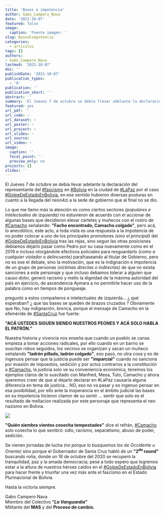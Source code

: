 ```yaml
---
title: 'Bases e impotencia'
author: Gabo_Campero_Nava
date: '2021-10-07'
featured: false
image:
  caption: 'Fuente imagen: '
slug: BasesEimpotencia
categories:
  - articulos
tags: []
authors:
- Gabo_Campero_Nava
lastmod: '2021-10-07'
doi: ''
publishDate: '2021-10-07'
publication_types:
  - '0'
publication: ''
publication_short: ''
abstract: ''
summary: 'El Jueves 7 de octubre se debía llevar adelante la declaración del representante del #fascismo en #Bolivia en la ciudad de #LaPaz por el caso #GolpeDeEstadoEnBolivia'
featured: yes
url_pdf: ''
url_code: ~
url_dataset: ~
url_poster: ~
url_project: ~
url_slides: ~
url_source: 
url_video: ~
image:
  caption: ''
  focal_point: ''
  preview_only: no
projects: []
slides: ''
---
```


El Jueves 7 de octubre se debía llevar adelante la declaración del representante del [#fascismo](#fascismo) en [#Bolivia](#Bolivia) en la ciudad de [#LaPaz](#LaPaz) por el caso [#GolpeDeEstadoEnBolivia](#GolpeDeEstadoEnBolivia), en ese sentido hubieron diversas posturas en cuanto a la llegada del neon4zi a la sede de gobierno que al final no se dio.

Lo que me llamo más la atención es como ciertos sectores *(populares e intelectuales de izquierda)* no estuvieron de acuerdo con el accionar de algunas bases que decidieron elevar carteles y muñecos con el rostro de [#Camacho](#Camacho) señalando: **"Facho encontrado, Camacho colgado"**, pero acá, lo anecdótico, este acto, a toda vista es una respuesta a la impotencia de no poder colocar a uno de los principales promotores *(sino el principal)* del [#GolpeDeEstadoEnBolivia](#GolpeDeEstadoEnBolivia) tras las rejas, sino segun las otras posiciones debíamos dejarlo pasar como Pedro por su casa nuevamente como en el 2019 e incluso otorgándole efectivos policiales para resguardarlo *(como a cualquier violador o delincuente)* parafraseando al titular de Gobierno, pero no es ese el debate, sino la motivación, que es la indignación e impotencia de un grupo de personas *(víctimas directas o indirectas)* de que no exista sanciones a este personaje y que incluso debamos tolerar a alguien que causo dolor, generó racismo y mello la dignidad de la máxima autoridad del país en ejercicio, de ascendencia Aymara a no permitirle hacer uso de la palabra como en tiempos de pongueaje. 

preguntó a estos compañeros e intelectuales de izquierda... ¿ qué esperaban? ¿ que las bases se queden de brazos cruzados ? Obviamente que No, hay indignación, bronca, porque el mensaje de Camacho en la efeméride de [#SantaCruz](#SantaCruz) fue fuerte: 

**"ACÁ USTEDES SIGUEN SIENDO NUESTROS PEONES Y ACÁ SOLO HABLA EL PATRÓN."**

Nuestra historia y vivencia nos enseña que cuando un pueblo se cansa empieza a tomar acciones radicales, por ello cuando en un barrio se suscitan robos seguidos, los vecinos se organizan y sacan un muñeco señalando **"ladrón pillado, ladrón colgado"**, eso pasó, no otra cosa y es de ingenuos pensar que la justicia puede ser **"imparcial"** cuando no sanciona por evasión de impuestos, sedición y por actos contrarios a la constitución a [#Camacho](#Camacho), la justicia solo ve su conveniencia económica, tenemos los ejemplos claros de lo suscitado con Manfred, Mesa, Tuto, Camacho y ahora queremos creer de que al dejarlo declarar en #LaPaz causaría alguna diferencia en tema de justicia... NO, eso no va pasar y es ingenuo pensar en esa posibilidad, por ello ante la inoperancia en el ámbito judicial las bases en su impotencia hicieron clamor de su sentir ... sentir que solo es el resultado de mellacion realizada por este personaje que representa el neo nazismo en Bolivia.

![](1.jpeg)

**"Quién siembra vientos cosecha tempestades"** dice el refrán, [#Camacho](#Camacho) solo cosecha lo que sembró: odio, racismo, separatismo, abuso de poder, sedición. 

Se vienen jornadas de lucha *(no porque lo busquemos los de Occidente u Oriente)* sino porque el Gobernador de Santa Cruz habló de un **"2<sup>do</sup> round"** buscando roña, donde un 18 de octubre del 2020 se recuperó la tranquilidad, paz y la amada democracia; pese a todo espero que logremos estar a la altura de nuestros héroes caídos en el [#GolpeDeEstadoEnBolivia](#GolpeDeEstadoEnBolivia) para hacer frente y triunfar una vez más ante el fascismo en el Estado Plurinacional de Bolivia.

Hasta la victoria siempre.

Gabo Campero Nava<br>
Miembro del Colectivo **“*La Vanguardia*”**<br>
Militante del **MAS** y del **Proceso de cambio**.<br>
